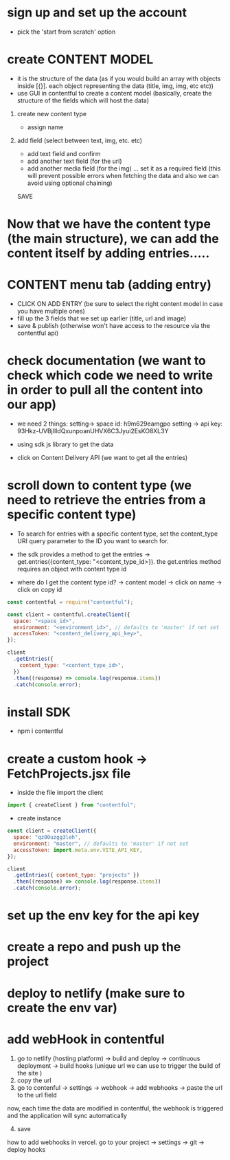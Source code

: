 # sign up and set up the account

- pick the 'start from scratch' option

# create CONTENT MODEL

- it is the structure of the data (as if you would build an array with objects inside [{}]. each object representing the data (title, img, img, etc etc))
- use GUI in contentful to create a content model (basically, create the structure of the fields which will host the data)

1. create new content type
    - assign name
2. add field (select between text, img, etc. etc)

    - add text field and confirm
    - add another text field (for the url)
    - add another media field (for the img) ... set it as a required field (this will prevent possible errors when fetching the data and also we can avoid using optional chaining)

   SAVE

# Now that we have the content type (the main structure), we can add the content itself by adding entries.....

# CONTENT menu tab (adding entry)

- CLICK ON ADD ENTRY (be sure to select the right content model in case you have multiple ones)
- fill up the 3 fields that we set up earlier (title, url and image)
- save & publish (otherwise won't have access to the resource via the contentful api)

# check documentation (we want to check which code we need to write in order to pull all the content into our app)

- we need 2 things:
  setting-> space id: h9m629eamgpo
  setting -> api key: 93Hkz-UVBjIlldQxunpoanUHVX6C3Jyui2EsKO8XL3Y

- using sdk js library to get the data
- click on Content Delivery API (we want to get all the entries)

# scroll down to content type (we need to retrieve the entries from a specific content type)

- To search for entries with a specific content type, set the content_type URI query parameter to the ID you want to search for.

- the sdk provides a method to get the entries -> get.entries({content_type: "<content_type_id>}). the get.entries method requires an object with content type id

- where do I get the content type id? -> content model -> click on name -> click on copy id

```js
const contentful = require("contentful");

const client = contentful.createClient({
  space: "<space_id>",
  environment: "<environment_id>", // defaults to 'master' if not set
  accessToken: "<content_delivery_api_key>",
});

client
  .getEntries({
    content_type: "<content_type_id>",
  })
  .then((response) => console.log(response.items))
  .catch(console.error);
```

# install SDK

- npm i contentful

# create a custom hook -> FetchProjects.jsx file

- inside the file import the client

```js
import { createClient } from "contentful";
```

- create instance

```js
const client = createClient({
  space: "qz00uzgg3leh",
  environment: "master", // defaults to 'master' if not set
  accessToken: import.meta.env.VITE_API_KEY,
});

client
  .getEntries({ content_type: "projects" })
  .then((response) => console.log(response.items))
  .catch(console.error);
```

# set up the env key for the api key

# create a repo and push up the project

# deploy to netlify (make sure to create the env var)

# add webHook in contentful

1. go to netlify (hosting platform) -> build and deploy -> continuous deployment -> build hooks (unique url we can use to trigger the build of the site )
2. copy the url
3. go to contenful -> settings -> webhook -> add webhooks -> paste the url to the url field

now, each time the data are modified in contentful, the webhook is triggered and the application will sync automatically

4. save


how to add webhooks in vercel. go to your project -> settings -> git -> deploy hooks